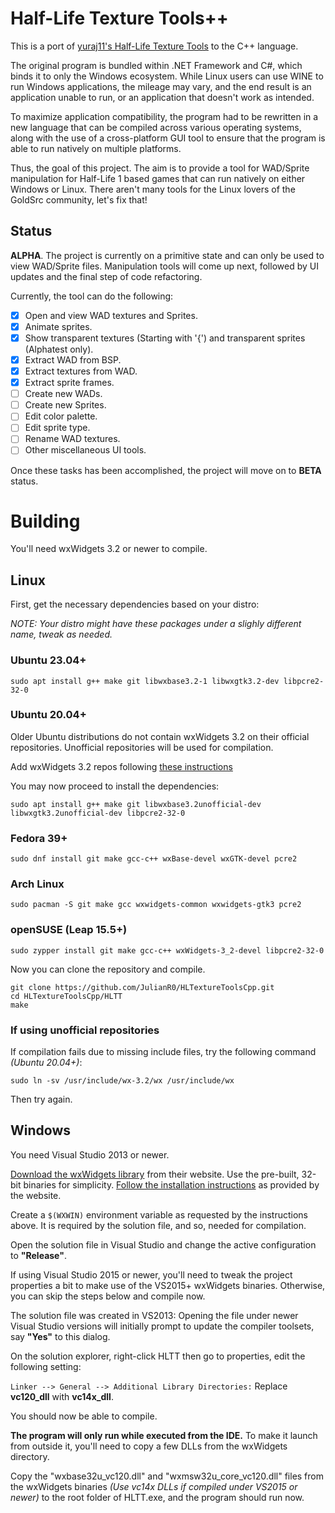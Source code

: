 # Half-Life Texture Tools++
This is a port of [yuraj11's Half-Life Texture Tools](https://github.com/yuraj11/HL-Texture-Tools) to the C++ language.

The original program is bundled within .NET Framework and C#, which binds it to only the Windows ecosystem. While Linux users can use WINE to run Windows applications, the mileage may vary, and the end result is an application unable to run, or an application that doesn't work as intended.

To maximize application compatibility, the program had to be rewritten in a new language that can be compiled across various operating systems, along with the use of a cross-platform GUI tool to ensure that the program is able to run natively on multiple platforms.

Thus, the goal of this project. The aim is to provide a tool for WAD/Sprite manipulation for Half-Life 1 based games that can run natively on either Windows or Linux. There aren't many tools for the Linux lovers of the GoldSrc community, let's fix that!

## Status

**ALPHA**. The project is currently on a primitive state and can only be used to view WAD/Sprite files. Manipulation tools will come up next, followed by UI updates and the final step of code refactoring.

Currently, the tool can do the following:

- [X] Open and view WAD textures and Sprites.
- [X] Animate sprites.
- [X] Show transparent textures (Starting with '{') and transparent sprites (Alphatest only).
- [X] Extract WAD from BSP.
- [X] Extract textures from WAD.
- [X] Extract sprite frames.
- [ ] Create new WADs.
- [ ] Create new Sprites.
- [ ] Edit color palette.
- [ ] Edit sprite type.
- [ ] Rename WAD textures.
- [ ] Other miscellaneous UI tools.

Once these tasks has been accomplished, the project will move on to **BETA** status.

# Building

You'll need wxWidgets 3.2 or newer to compile.

## Linux

First, get the necessary dependencies based on your distro:

*NOTE: Your distro might have these packages under a slighly different name, tweak as needed.*

### Ubuntu 23.04+

`sudo apt install g++ make git libwxbase3.2-1 libwxgtk3.2-dev libpcre2-32-0`

### Ubuntu 20.04+

Older Ubuntu distributions do not contain wxWidgets 3.2 on their official repositories. Unofficial repositories will be used for compilation.

Add wxWidgets 3.2 repos following [these instructions](https://docs.codelite.org/wxWidgets/repo320)

You may now proceed to install the dependencies:

`sudo apt install g++ make git libwxbase3.2unofficial-dev libwxgtk3.2unofficial-dev libpcre2-32-0`

### Fedora 39+

`sudo dnf install git make gcc-c++ wxBase-devel wxGTK-devel pcre2`

### Arch Linux

`sudo pacman -S git make gcc wxwidgets-common wxwidgets-gtk3 pcre2`

### openSUSE (Leap 15.5+)

`sudo zypper install git make gcc-c++ wxWidgets-3_2-devel libpcre2-32-0`

Now you can clone the repository and compile.

```
git clone https://github.com/JulianR0/HLTextureToolsCpp.git
cd HLTextureToolsCpp/HLTT
make
```

### If using unofficial repositories

If compilation fails due to missing include files, try the following command *(Ubuntu 20.04+)*:

`sudo ln -sv /usr/include/wx-3.2/wx /usr/include/wx`

Then try again.

## Windows

You need Visual Studio 2013 or newer.

[Download the wxWidgets library](https://www.wxwidgets.org/downloads/) from their website. Use the pre-built, 32-bit binaries for simplicity. [Follow the installation instructions](https://docs.wxwidgets.org/3.2.1/plat_msw_binaries.html) as provided by the website.

Create a `$(WXWIN)` environment variable as requested by the instructions above. It is required by the solution file, and so, needed for compilation.

Open the solution file in Visual Studio and change the active configuration to **"Release"**.

If using Visual Studio 2015 or newer, you'll need to tweak the project properties a bit to make use of the VS2015+ wxWidgets binaries. Otherwise, you can skip the steps below and compile now.

The solution file was created in VS2013: Opening the file under newer Visual Studio versions will initially prompt to update the compiler toolsets, say **"Yes"** to this dialog.

On the solution explorer, right-click HLTT then go to properties, edit the following setting:

`Linker --> General --> Additional Library Directories:` Replace **vc120_dll** with **vc14x_dll**.

You should now be able to compile.

**The program will only run while executed from the IDE.** To make it launch from outside it, you'll need to copy a few DLLs from the wxWidgets directory.

Copy the "wxbase32u_vc120.dll" and "wxmsw32u_core_vc120.dll" files from the wxWidgets binaries *(Use vc14x DLLs if compiled under VS2015 or newer)* to the root folder of HLTT.exe, and the program should run now.
